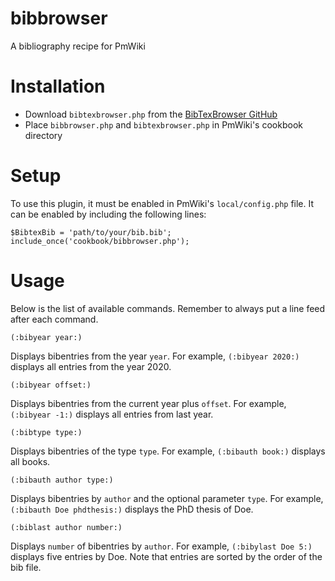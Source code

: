 # bibbrowser
A bibliography recipe for PmWiki

# Installation
  * Download `bibtexbrowser.php` from the [BibTexBrowser GitHub](https://github.com/monperrus/bibtexbrowser)
  * Place `bibbrowser.php` and `bibtexbrowser.php` in PmWiki's cookbook directory

# Setup
To use this plugin, it must be enabled in PmWiki's `local/config.php` file. It can be enabled by including the following lines:
```
$BibtexBib = 'path/to/your/bib.bib';
include_once('cookbook/bibbrowser.php');
```

# Usage
Below is the list of available commands. Remember to always put a line feed after each command.

```
(:bibyear year:)
```
Displays bibentries from the year `year`. For example, `(:bibyear 2020:)` displays all entries from the year 2020.

```
(:bibyear offset:)
```
Displays bibentries from the current year plus `offset`. For example, `(:bibyear -1:)` displays all entries from last year.

```
(:bibtype type:)
```
Displays bibentries of the type `type`. For example, `(:bibauth book:)` displays all books.

```
(:bibauth author type:)
```
Displays bibentries by `author` and the optional parameter `type`. For example, `(:bibauth Doe phdthesis:)` displays the PhD thesis of Doe.

```
(:biblast author number:)
```
Displays `number` of bibentries by `author`. For example, `(:bibylast Doe 5:)` displays five entries by Doe. Note that entries are sorted by the order of the bib file.
